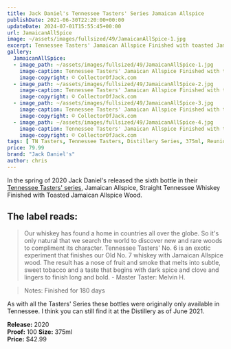 ```yaml
---
title: Jack Daniel's Tennessee Tasters' Series Jamaican Allspice
publishDate: 2021-06-30T22:20:00+00:00
updateDate: 2024-07-01T15:55:45+00:00
url: JamaicanAllSpice
image: ~/assets/images/fullsized/49/JamaicanAllSpice-1.jpg
excerpt: Tennessee Tasters' Jamaican Allspice Finished with toasted Jamaican Allspice Wood
gallery:
  JamaicanAllSpice:
  - image_path: ~/assets/images/fullsized/49/JamaicanAllSpice-1.jpg
    image-caption: Tennessee Tasters' Jamaican Allspice Finished with toasted Jamaican Allspice Wood front
    image-copyright: © CollectorOfJack.com
  - image_path: ~/assets/images/fullsized/49/JamaicanAllSpice-2.jpg
    image-caption: Tennessee Tasters' Jamaican Allspice Finished with toasted Jamaican Allspice Wood right side
    image-copyright: © CollectorOfJack.com
  - image_path: ~/assets/images/fullsized/49/JamaicanAllSpice-3.jpg
    image-caption: Tennessee Tasters' Jamaican Allspice Finished with toasted Jamaican Allspice Wood rear
    image-copyright: © CollectorOfJack.com
  - image_path: ~/assets/images/fullsized/49/JamaicanAllSpice-4.jpg
    image-caption: Tennessee Tasters' Jamaican Allspice Finished with toasted Jamaican Allspice Wood left side
    image-copyright: © CollectorOfJack.com
tags: [ TN Tasters, Tennessee Tasters, Distillery Series, 375ml, Reunion, Tasters Series, Tasters ]
price: 79.99
brand: "Jack Daniel's"
author: chris
---
```

In the spring of 2020 Jack Daniel's released the sixth bottle in their [Tennessee Tasters' series](/series/tasters-distillery), Jamaican Allspice, Straight Tennessee Whiskey Finished with Toasted Jamaican Allspice Wood.

## The label reads:
> Our whiskey has found a home in countries all over the globe. So it's only natural that we search the world to discover new and rare woods to compliment its character. Tennessee Tasters' No. 6 is an exotic experiment that finishes our Old No. 7 whiskey with Jamaican Allspice wood. The result has a nose of fruit and smoke that melts into subtle, sweet tobacco and a taste that begins with dark spice and clove and lingers to finish long and bold.
> \- Master Taster: Melvin H. 

> Notes: Finished for 180 days
    
As with all the Tasters' Series these bottles were originally only available in Tennessee. I think you can still find it at the Distillery as of June 2021. 

**Release:** 2020  
**Proof:** 100
**Size:** 375ml  
**Price:** $42.99  



